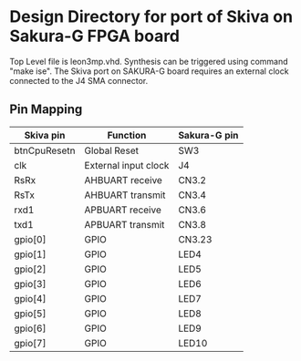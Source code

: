 # Design Directory for port of Skiva on Sakura-G FPGA board

Top Level file is leon3mp.vhd.
Synthesis can be triggered using command "make ise".
The Skiva port on SAKURA-G board requires an external clock connected to the J4 SMA connector.

## Pin Mapping

| Skiva pin     | Function                               | Sakura-G pin     |
|---------------|----------------------------------------|------------------|
| btnCpuResetn  | Global Reset                           | SW3              |
| clk           | External input clock                   | J4               |
| RsRx          | AHBUART receive                        | CN3.2            |
| RsTx          | AHBUART transmit                       | CN3.4            |
| rxd1          | APBUART receive                        | CN3.6            |
| txd1          | APBUART transmit                       | CN3.8            |
| gpio[0]       | GPIO                                   | CN3.23           |
| gpio[1]       | GPIO                                   | LED4             |
| gpio[2]       | GPIO                                   | LED5             |
| gpio[3]       | GPIO                                   | LED6             |
| gpio[4]       | GPIO                                   | LED7             |
| gpio[5]       | GPIO                                   | LED8             |
| gpio[6]       | GPIO                                   | LED9             |
| gpio[7]       | GPIO                                   | LED10            |
